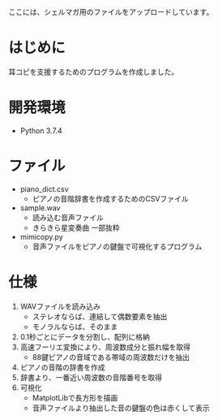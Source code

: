 ここには、シェルマガ用のファイルをアップロードしています。

# はじめに

耳コピを支援するためのプログラムを作成しました。

# 開発環境

- Python 3.7.4 

# ファイル

- piano_dict.csv
    - ピアノの音階辞書を作成するためのCSVファイル
- sample.wav
    - 読み込む音声ファイル
    - きらきら星変奏曲 一部抜粋
- mimicopy.py
    - 音声ファイルをピアノの鍵盤で可視化するプログラム

# 仕様

1. WAVファイルを読み込み
    - ステレオならば、連結して偶数要素を抽出
    - モノラルならば、そのまま
2. 0.1秒ごとにデータを分割し、配列に格納
3. 高速フーリエ変換により、周波数成分と振れ幅を取得
    - 88鍵ピアノの音域である帯域の周波数だけを抽出
4. ピアノの音階の辞書を作成
5. 辞書より、一番近い周波数の音階番号を取得
6. 可視化
    - MatplotLibで長方形を描画
    - 音声ファイルより抽出した音の鍵盤の色は赤くして表示
